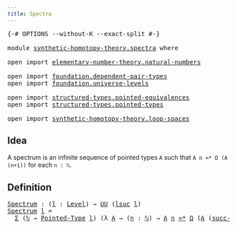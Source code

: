 ```yaml
---
title: Spectra
---
```


<pre class="Agda"><a id="33" class="Symbol">{-#</a> <a id="37" class="Keyword">OPTIONS</a> <a id="45" class="Pragma">--without-K</a> <a id="57" class="Pragma">--exact-split</a> <a id="71" class="Symbol">#-}</a>

<a id="76" class="Keyword">module</a> <a id="83" href="synthetic-homotopy-theory.spectra.html" class="Module">synthetic-homotopy-theory.spectra</a> <a id="117" class="Keyword">where</a>

<a id="124" class="Keyword">open</a> <a id="129" class="Keyword">import</a> <a id="136" href="elementary-number-theory.natural-numbers.html" class="Module">elementary-number-theory.natural-numbers</a>

<a id="178" class="Keyword">open</a> <a id="183" class="Keyword">import</a> <a id="190" href="foundation.dependent-pair-types.html" class="Module">foundation.dependent-pair-types</a>
<a id="222" class="Keyword">open</a> <a id="227" class="Keyword">import</a> <a id="234" href="foundation.universe-levels.html" class="Module">foundation.universe-levels</a>

<a id="262" class="Keyword">open</a> <a id="267" class="Keyword">import</a> <a id="274" href="structured-types.pointed-equivalences.html" class="Module">structured-types.pointed-equivalences</a>
<a id="312" class="Keyword">open</a> <a id="317" class="Keyword">import</a> <a id="324" href="structured-types.pointed-types.html" class="Module">structured-types.pointed-types</a>

<a id="356" class="Keyword">open</a> <a id="361" class="Keyword">import</a> <a id="368" href="synthetic-homotopy-theory.loop-spaces.html" class="Module">synthetic-homotopy-theory.loop-spaces</a>
</pre>
## Idea

A spectrum is an infinite sequence of pointed types `A` such that `A n ≃* Ω (A (n+1))` for each `n : ℕ`.

## Definition

<pre class="Agda"><a id="Spectrum"></a><a id="549" href="synthetic-homotopy-theory.spectra.html#549" class="Function">Spectrum</a> <a id="558" class="Symbol">:</a> <a id="560" class="Symbol">(</a><a id="561" href="synthetic-homotopy-theory.spectra.html#561" class="Bound">l</a> <a id="563" class="Symbol">:</a> <a id="565" href="Agda.Primitive.html#597" class="Postulate">Level</a><a id="570" class="Symbol">)</a> <a id="572" class="Symbol">→</a> <a id="574" href="foundation-core.universe-levels.html#235" class="Primitive">UU</a> <a id="577" class="Symbol">(</a><a id="578" href="Agda.Primitive.html#780" class="Primitive">lsuc</a> <a id="583" href="synthetic-homotopy-theory.spectra.html#561" class="Bound">l</a><a id="584" class="Symbol">)</a>
<a id="586" href="synthetic-homotopy-theory.spectra.html#549" class="Function">Spectrum</a> <a id="595" href="synthetic-homotopy-theory.spectra.html#595" class="Bound">l</a> <a id="597" class="Symbol">=</a>
  <a id="601" href="foundation-core.dependent-pair-types.html#515" class="Record">Σ</a> <a id="603" class="Symbol">(</a><a id="604" href="elementary-number-theory.natural-numbers.html#1530" class="Datatype">ℕ</a> <a id="606" class="Symbol">→</a> <a id="608" href="structured-types.pointed-types.html#383" class="Function">Pointed-Type</a> <a id="621" href="synthetic-homotopy-theory.spectra.html#595" class="Bound">l</a><a id="622" class="Symbol">)</a> <a id="624" class="Symbol">(λ</a> <a id="627" href="synthetic-homotopy-theory.spectra.html#627" class="Bound">A</a> <a id="629" class="Symbol">→</a> <a id="631" class="Symbol">(</a><a id="632" href="synthetic-homotopy-theory.spectra.html#632" class="Bound">n</a> <a id="634" class="Symbol">:</a> <a id="636" href="elementary-number-theory.natural-numbers.html#1530" class="Datatype">ℕ</a><a id="637" class="Symbol">)</a> <a id="639" class="Symbol">→</a> <a id="641" href="synthetic-homotopy-theory.spectra.html#627" class="Bound">A</a> <a id="643" href="synthetic-homotopy-theory.spectra.html#632" class="Bound">n</a> <a id="645" href="structured-types.pointed-equivalences.html#2737" class="Function Operator">≃*</a> <a id="648" href="synthetic-homotopy-theory.loop-spaces.html#1221" class="Function">Ω</a> <a id="650" class="Symbol">(</a><a id="651" href="synthetic-homotopy-theory.spectra.html#627" class="Bound">A</a> <a id="653" class="Symbol">(</a><a id="654" href="elementary-number-theory.natural-numbers.html#1564" class="InductiveConstructor">succ-ℕ</a> <a id="661" href="synthetic-homotopy-theory.spectra.html#632" class="Bound">n</a><a id="662" class="Symbol">)))</a>
</pre>